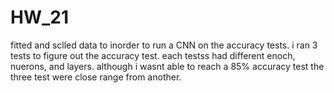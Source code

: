 # HW_21
fitted and sclled data to inorder to run a CNN on the accuracy tests. i ran 3 tests to figure out the accuracy test. each testss had different enoch, nuerons, and layers. although i wasnt able to reach a 85% accuracy test the three test were close range from another. 
